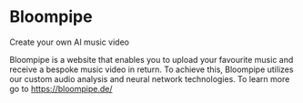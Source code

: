 # Bloompipe

Create your own AI music video

Bloompipe is a website that enables you to upload your favourite music and receive a bespoke music video in return.
To achieve this, Bloompipe utilizes our custom audio analysis and neural network technologies. To learn more go to
https://bloompipe.de/
